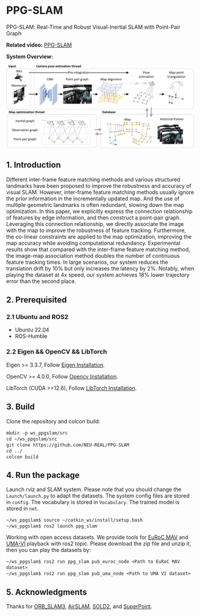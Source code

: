 # PPG-SLAM
PPG-SLAM: Real-Time and Robust Visual-Inertial SLAM with Point-Pair Graph

**Related video:** [PPG-SLAM](https://youtu.be/87kftCq5J2I)

**System Overview:**

![Overview](./misc/SystemOverview.png "System Overview")


## 1. Introduction
Different inter-frame feature matching methods and various structured landmarks have been proposed to improve the robustness and accuracy of visual SLAM. However, inter-frame feature matching methods usually ignore the prior information in the incrementally updated map. And the use of multiple geometric landmarks is often redundant, slowing down the map optimization. In this paper, we explicitly express the connection relationship of features by edge information, and then construct a point-pair graph. Leveraging this connection relationship, we directly associate the image with the map to improve the robustness of feature tracking. Furthermore, the co-linear constraints are applied to the map optimization, improving the map accuracy while avoiding computational redundancy. Experimental results show that compared with the inter-frame feature matching method, the image-map association method doubles the number of continuous feature tracking times. In large scenarios, our system reduces the translation drift by 10% but only increases the latency by 2%. Notably, when playing the dataset at 4x speed, our system achieves 18% lower trajectory error than the second place.

## 2. Prerequisited

### 2.1 Ubuntu and ROS2

- Ubuntu 22.04
- ROS-Humble

### 2.2 Eigen && OpenCV && LibTorch

Eigen >= 3.3.7,      Follow [Eigen Installation](https://eigen.tuxfamily.org/index.php?title=Main_Page).

OpenCV >= 4.0.0,  Follow [Opencv Installation](http://opencv.org/).

LibTorch (CUDA >=12.6),  Follow [LibTorch Installation](https://pytorch.org/get-started/locally/).

## 3. Build

Clone the repository and colcon build:

```
mkdir -p ws_ppgslam/src
cd ~/ws_ppgslam/src
git clone https://github.com/NEU-REAL/PPG-SLAM
cd ../
colcon build
```

## 4. Run the package


Launch rviz and SLAM system. Please note that you should change the `Launch/launch.py` to adapt the datasets. The system config files are stored in `config`. The vocabulary is stored in `Vocabulary`. The trained model is stored in `net`.

```
~/ws_ppgslam$ source ~/catkin_ws/install/setup.bash
~/ws_ppgslam$ ros2 launch ppg_slam 
```

Working with open access datasets. We provide tools for [EuRoC MAV](http://robotics.ethz.ch/~asl-datasets/ijrr_euroc_mav_dataset/) and [UMA-VI](https://mapir.isa.uma.es/mapirwebsite/?p=2108&page=2) playback with ros2 topic. Please download the zip file and unzip it, then you can play the datasets by:

```
~/ws_ppgslam$ ros2 run ppg_slam pub_euroc_node <Path to EuRoC MAV dataset>
~/ws_ppgslam$ ros2 run ppg_slam pub_uma_node <Path to UMA VI dataset>
```


## 5. Acknowledgments

Thanks for [ORB_SLAM3](https://github.com/UZ-SLAMLab/ORB_SLAM3), [AirSLAM](https://github.com/sair-lab/AirSLAM), [SOLD2](https://github.com/cvg/SOLD2), and [SuperPoint](https://github.com/magicleap/SuperPointPretrainedNetwork). 

